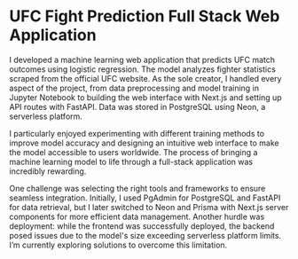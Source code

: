 # UFC Fight Prediction Full Stack Web Application

I developed a machine learning web application that predicts UFC match outcomes using logistic regression. The model analyzes fighter statistics scraped from the official UFC website. As the sole creator, I handled every aspect of the project, from data preprocessing and model training in Jupyter Notebook to building the web interface with Next.js and setting up API routes with FastAPI. Data was stored in PostgreSQL using Neon, a serverless platform.

I particularly enjoyed experimenting with different training methods to improve model accuracy and designing an intuitive web interface to make the model accessible to users worldwide. The process of bringing a machine learning model to life through a full-stack application was incredibly rewarding.

One challenge was selecting the right tools and frameworks to ensure seamless integration. Initially, I used PgAdmin for PostgreSQL and FastAPI for data retrieval, but I later switched to Neon and Prisma with Next.js server components for more efficient data management. Another hurdle was deployment: while the frontend was successfully deployed, the backend posed issues due to the model's size exceeding serverless platform limits. I’m currently exploring solutions to overcome this limitation.
